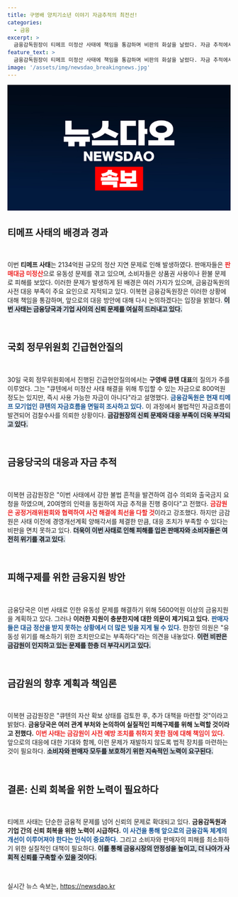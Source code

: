 ```yaml
---
title: 구영배 양치기소년 이야기 자금추적의 최전선!
categories:
  - 금융
excerpt: >
  금융감독원장이 티메프 미정산 사태에 책임을 통감하며 비판의 화살을 날렸다. 자금 추적에서 강한 불법 흔적을 발견해 검찰 수사 의뢰까지 이른 이번 사태, 소비자와 판매자 모두의 피해가 우려되는 상황!
feature_text: >
  금융감독원장이 티메프 미정산 사태에 책임을 통감하며 비판의 화살을 날렸다. 자금 추적에서 강한 불법 흔적을 발견해 검찰 수사 의뢰까지 이른 이번 사태, 소비자와 판매자 모두의 피해가 우려되는 상황!
image: '/assets/img/newsdao_breakingnews.jpg'
---
```


<p><img src="/assets/img/newsdao_breakingnews.jpg" alt="bookingtag 속보" /></p>

<h2 data-ke-size="size26">티메프 사태의 배경과 경과</h2>

<p data-ke-size="size16">&nbsp;</p>

<p>이번 <b>티메프 사태</b>는 2134억원 규모의 정산 지연 문제로 인해 발생하였다. 판매자들은 <b><span style="color: #ee2323;">판매대금 미정산</span></b>으로 유동성 문제를 겪고 있으며, 소비자들은 상품권 사용이나 환불 문제로 피해를 보았다. 이러한 문제가 발생하게 된 배경은 여러 가지가 있으며, 금융감독원의 사전 대응 부족이 주요 요인으로 지적되고 있다. 이복현 금융감독원장은 이러한 상황에 대해 책임을 통감하며, 앞으로의 대응 방안에 대해 다시 논의하겠다는 입장을 밝혔다. <b><span style="background-color: #21538527;">이번 사태는 금융당국과 기업 사이의 신뢰 문제를 여실히 드러내고 있다.</span></b></p>

<p data-ke-size="size16">&nbsp;</p>

<h2 data-ke-size="size26">국회 정무위원회 긴급현안질의</h2>

<p data-ke-size="size16">&nbsp;</p>

<p>30일 국회 정무위원회에서 진행된 긴급현안질의에서는 <b>구영배 큐텐 대표</b>의 질의가 주를 이루었다. 그는 "큐텐에서 미정산 사태 해결을 위해 투입할 수 있는 자금으로 800억원 정도는 있지만, 즉시 사용 가능한 자금이 아니다"라고 설명했다. <b><span style="color: #1a5490;">금융감독원은 현재 티메프 모기업인 큐텐의 자금흐름을 면밀히 조사하고 있다.</span></b> 이 과정에서 불법적인 자금흐름이 발견되어 검찰수사를 의뢰한 상황이다. <b><span style="background-color: #21538527;">금감원장의 신뢰 문제와 대응 부족이 더욱 부각되고 있다.</span></b></p>

<p data-ke-size="size16">&nbsp;</p>

<h2 data-ke-size="size26">금융당국의 대응과 자금 추적</h2>

<p data-ke-size="size16">&nbsp;</p>

<p>이복현 금감원장은 "이번 사태에서 강한 불법 흔적을 발견하여 검수 의뢰와 출국금지 요청을 하였으며, 20여명의 인력을 동원하여 자금 추적을 진행 중이다"고 전했다. <b><span style="color: #ee2323;">금감원은 공정거래위원회와 협력하여 사건 해결에 최선을 다할 것</span></b>이라고 강조했다. 하지만 금감원은 사태 이전에 경영개선계획 양해각서를 체결한 만큼, 대응 조치가 부족할 수 있다는 비판을 면치 못하고 있다. <b><span style="background-color: #21538527;">더욱이 이번 사태로 인해 피해를 입은 판매자와 소비자들은 여전히 위기를 겪고 있다.</span></b></p>

<p data-ke-size="size16">&nbsp;</p>

<h2 data-ke-size="size26">피해구제를 위한 금융지원 방안</h2>

<p data-ke-size="size16">&nbsp;</p>

<p>금융당국은 이번 사태로 인한 유동성 문제를 해결하기 위해 5600억원 이상의 금융지원을 계획하고 있다. 그러나 <b>이러한 지원이 충분한지에 대한 의문이 제기되고 있다.</b> <b><span style="color: #1a5490;">판매자들은 대금 정산을 받지 못하는 상황에서 더 많은 빚을 지게 될 수 있다.</span></b> 한창민 의원은 "유동성 위기를 해소하기 위한 조치만으로는 부족하다"라는 의견을 내놓았다. <b><span style="background-color: #21538527;">이런 비판은 금감원이 인지하고 있는 문제를 한층 더 부각시키고 있다.</span></b></p>

<p data-ke-size="size16">&nbsp;</p>

<h2 data-ke-size="size26">금감원의 향후 계획과 책임론</h2>

<p data-ke-size="size16">&nbsp;</p>

<p>이복현 금감원장은 "큐텐의 자산 확보 상태를 검토한 후, 추가 대책을 마련할 것"이라고 밝혔다. <b>금융당국은 여러 관계 부처와 논의하여 실질적인 피해구제를 위해 노력할 것이라고 전했다.</b> <b><span style="color: #ee2323;">이번 사태는 금감원이 사전 예방 조치를 취하지 못한 점에 대해 책임이 있다.</span></b> 앞으로의 대응에 대한 기대와 함께, 이런 문제가 재발하지 않도록 법적 장치를 마련하는 것이 필요하다. <b><span style="background-color: #21538527;">소비자와 판매자 모두를 보호하기 위한 지속적인 노력이 요구된다.</span></b> </p>

<p data-ke-size="size16">&nbsp;</p>

<h2 data-ke-size="size26">결론: 신뢰 회복을 위한 노력이 필요하다</h2>

<p data-ke-size="size16">&nbsp;</p>

<p>티메프 사태는 단순한 금융적 문제를 넘어 신뢰의 문제로 확대되고 있다. <b>금융감독원과 기업 간의 신뢰 회복을 위한 노력이 시급하다.</b> <b><span style="color: #1a5490;">이 사건을 통해 앞으로의 금융감독 체계의 개선이 이루어져야 한다는 인식이 중요하다.</span></b> 그리고 소비자와 판매자의 피해를 최소화하기 위한 실질적인 대책이 필요하다. <b><span style="background-color: #21538527;">이를 통해 금융시장의 안정성을 높이고, 더 나아가 사회적 신뢰를 구축할 수 있을 것이다.</span></b> </p>

<p data-ke-size="size16">&nbsp;</p> 
실시간 뉴스 속보는, <a href="https://newsdao.kr" rel="dofollow">https://newsdao.kr</a>


